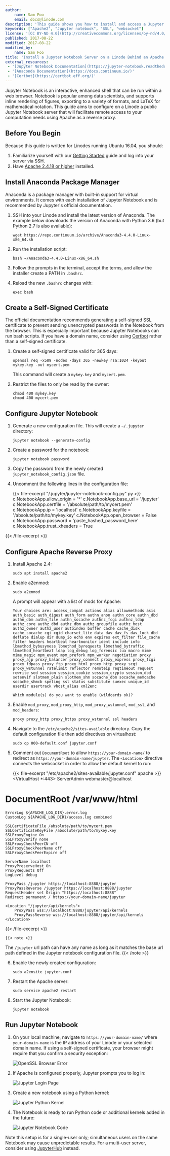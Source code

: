 ```yaml
---
author:
    name: Sam Foo
    email: docs@linode.com
description: 'This guide shows you how to install and access a Jupyter notebook on a Linode remotely and securely through an Apache reverse proxy.'
keywords: ["Apache2", "Jupyter notebook", "SSL", "websocket"]
license: '[CC BY-ND 4.0](http://creativecommons.org/licenses/by-nd/4.0/)'
published: 2017-08-22
modified: 2017-08-22
modified_by:
    name: Sam Foo
title: 'Install a Jupyter Notebook Server on a Linode Behind an Apache Reverse Proxy'
external_resources:
 - '[Jupyter Notebook Documentation](https://jupyter-notebook.readthedocs.io/en/stable/)'
 - '[Anaconda Documentation](https://docs.continuum.io/)'
 - '[Certbot](https://certbot.eff.org/)'
---
```


Jupyter Notebook is an interactive, enhanced shell that can be run within a web browser. Notebook is popular among data scientists, and supports inline rendering of figures, exporting to a variety of formats, and LaTeX for mathematical notation. This guide aims to configure on a Linode a public Jupyter Notebook server that will facilitate remote access to your computation needs using Apache as a reverse proxy.

## Before You Begin

Because this guide is written for Linodes running Ubuntu 16.04, you should:

1.  Familiarize yourself with our [Getting Started](/docs/getting-started) guide and log into your server via SSH.
2.  Have [Apache 2.4.18 or higher](https://help.ubuntu.com/lts/serverguide/httpd.html) installed.

## Install Anaconda Package Manager

Anaconda is a package manager with built-in support for virtual environments. It comes with each installation of Jupyter Notebook and is recommended by Jupyter's official documentation.

1.  SSH into your Linode and install the latest version of Anaconda. The example below downloads the version of Anaconda with Python 3.6 (but Python 2.7 is also available):

        wget https://repo.continuum.io/archive/Anaconda3-4.4.0-Linux-x86_64.sh

2.  Run the installation script:

        bash ~/Anaconda3-4.4.0-Linux-x86_64.sh

3.  Follow the prompts in the terminal, accept the terms, and allow the installer create a PATH in `.bashrc`.

4.  Reload the new `.bashrc` changes with:

        exec bash

## Create a Self-Signed Certificate

The official documentation recommends generating a self-signed SSL certificate to prevent sending unencrypted passwords in the Notebook from the browser. This is especially important because Jupyter Notebooks can run bash scripts. If you have a domain name, consider using [Certbot](https://certbot.eff.org/#ubuntuxenial-apache) rather than a self-signed certificate.

1.  Create a self-signed certificate valid for 365 days:

        openssl req -x509 -nodes -days 365 -newkey rsa:1024 -keyout mykey.key -out mycert.pem

    This command will create a `mykey.key` and `mycert.pem`.

2.  Restrict the files to only be read by the owner:

        chmod 400 mykey.key
        chmod 400 mycert.pem

## Configure Jupyter Notebook

1.  Generate a new configuration file. This will create a `~/.jupyter` directory:

        jupyter notebook --generate-config

2.  Create a password for the notebook:

        jupyter notebook password

3.  Copy the password from the newly created `jupyter_notebook_config.json` file.

4.  Uncomment the following lines in the configuration file:

    {{< file-excerpt "/.jupyter/jupyter-notebook-config.py" py >}}
c.NotebookApp.allow_origin = '*'
c.NotebookApp.base_url = '/jupyter'
c.NotebookApp.certfile = '/absolute/path/to/mycert.pem'
c.NotebookApp.ip = 'localhost'
c.NotebookApp.keyfile = '/absolute/path/to/mykey.key'
c.NotebookApp.open_browser = False
c.NotebookApp.password = 'paste_hashed_password_here'
c.NotebookApp.trust_xheaders = True

{{< /file-excerpt >}}


## Configure Apache Reverse Proxy

1.  Install Apache 2.4:

        sudo apt install apache2

2.  Enable a2enmod:

        sudo a2enmod

    A prompt will appear with a list of mods for Apache:

        Your choices are: access_compat actions alias allowmethods asis auth_basic auth_digest auth_form authn_anon authn_core authn_dbd authn_dbm authn_file authn_socache authnz_fcgi authnz_ldap authz_core authz_dbd authz_dbm authz_groupfile authz_host authz_owner authz_user autoindex buffer cache cache_disk cache_socache cgi cgid charset_lite data dav dav_fs dav_lock dbd deflate dialup dir dump_io echo env expires ext_filter file_cache filter headers heartbeat heartmonitor ident include info lbmethod_bybusyness lbmethod_byrequests lbmethod_bytraffic lbmethod_heartbeat ldap log_debug log_forensic lua macro mime mime_magic mpm_event mpm_prefork mpm_worker negotiation proxy proxy_ajp proxy_balancer proxy_connect proxy_express proxy_fcgi proxy_fdpass proxy_ftp proxy_html proxy_http proxy_scgi proxy_wstunnel ratelimit reflector remoteip reqtimeout request rewrite sed session session_cookie session_crypto session_dbd setenvif slotmem_plain slotmem_shm socache_dbm socache_memcache socache_shmcb speling ssl status substitute suexec unique_id userdir usertrack vhost_alias xml2enc

        Which module(s) do you want to enable (wildcards ok)?

3.  Enable `mod_proxy`, `mod_proxy_http`, `mod_proxy_wstunnel`, `mod_ssl`, and `mod_headers`:

        proxy proxy_http proxy_https proxy_wstunnel ssl headers

4.  Navigate to the `/etc/apache2/sites-available` directory. Copy the default configuration file then add directives on virtualhost:

        sudo cp 000-default.conf jupyter.conf

5.  Comment out `DocumentRoot` to allow `https://your-domain-name/` to redirect as `https://your-domain-name/jupyter`. The `<Location>` directive connects the websocket in order to allow the default kernel to run:

    {{< file-excerpt "/etc/apache2/sites-available/jupyter.conf" apache >}}
<VirtualHost *:443>
    ServerAdmin webmaster@localhost
#   DocumentRoot /var/www/html

    ErrorLog ${APACHE_LOG_DIR}.error.log
    CustomLog ${APACHE_LOG_DIR}/access.log combined

    SSLCertificateFile /absolute/path/to/mycert.pem
    SSLCertificateKeyFile /absolute/path/to/mykey.key
    SSLProxyEngine On
    SSLProxyVerify none
    SSLProxyCheckPeerCN off
    SSLProxyCheckPeerName off
    SSLProxyCheckPeerExpire off

    ServerName localhost
    ProxyPreserveHost On
    ProxyRequests Off
    LogLevel debug

    ProxyPass /jupyter https://localhost:8888/jupyter
    ProxyPassReverse /jupyter https://localhost:8888/jupyter
    RequestHeader set Origin "https://localhost:8888"
    Redirect permanent / https://your-domain-name/jupyter

    <Location "/jupyter/api/kernels">
        ProxyPass wss://localhost:8888/jupyter/api/kernels
        ProxyPassReverse wss://localhost:8888/jupyter/api/kernels
    </Location>

</VirtualHost>

{{< /file-excerpt >}}


    {{< note >}}
The `/jupyter` url path can have any name as long as it matches the base url path defined in the Jupyter notebook configuration file.
{{< /note >}}

6.  Enable the newly created configuration:

        sudo a2ensite jupyter.conf

7.  Restart the Apache server:

        sudo service apache2 restart

8.  Start the Jupyter Notebook:

        jupyter notebook

## Run Jupyter Notebook

1.  On your local machine, navigate to `https://your-domain-name/` where `your-domain-name` is the IP address of your Linode or your selected domain name. If using a self-signed certificate, your browser might require that you confirm a security exception:

    ![OpenSSL Browser Error](/docs/assets/jupyter-add-exception.png)

2.  If Apache is configured properly, Jupyter prompts you to log in:

    ![Jupyter Login Page](/docs/assets/jupyter-login-page.png)

3.  Create a new notebook using a Python kernel:

    ![Jupyter Python Kernel](/docs/assets/jupyter-new-notebook.png)

4.  The Notebook is ready to run Python code or additional kernels added in the future:

    ![Jupyter Notebook Code](/docs/assets/jupyter-code-sample.png)

Note this setup is for a single-user only; simultaneous users on the same Notebook may cause unpredictable results. For a multi-user server, consider using [JupyterHub](https://github.com/jupyterhub/jupyterhub) instead.

